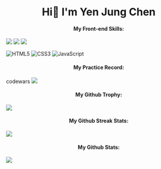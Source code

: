 <h1 align="center">Hi👋 I'm Yen Jung Chen</h1>

<h4 align="center">My Front-end Skills:</h4>
<img src="https://img.shields.io/badge/HTML5-E34F26?style=for-the-badge&logo=html5&logoColor=white" />
<img src="https://img.shields.io/badge/CSS3-1572B6?style=for-the-badge&logo=css3&logoColor=white" />
<img src="https://img.shields.io/badge/JavaScript-323330?style=for-the-badge&logo=javascript&logoColor=F7DF1E" />

![HTML5](https://img.shields.io/badge/HTML5-E34F26?style=for-the-badge&logo=html5&logoColor=white) ![CSS3](https://img.shields.io/badge/CSS3-1572B6?style=for-the-badge&logo=css3&logoColor=white) ![JavaScript](https://img.shields.io/badge/JavaScript-323330?style=for-the-badge&logo=javascript&logoColor=F7DF1E)

<h4 align="center">My Practice Record:</h4>
codewars
<img src="https://www.codewars.com/users/jacky010080/badges/small" />
<h4 align="center">My Github Trophy:</h4>
<img src="https://github-profile-trophy.vercel.app/?username=jacky010080">

<h4 align="center">My Github Streak Stats:</h4>
<img src="https://streak-stats.demolab.com/?user=jacky010080">

<h4 align="center">My Github Stats:</h4>
<img src="https://github-readme-stats.vercel.app/api?username=jacky010080">